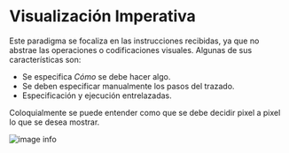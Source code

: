 # Visualización Imperativa


<!-- #region -->


Este paradigma se focaliza en las instrucciones recibidas, ya que no abstrae las operaciones o codificaciones visuales. Algunas de sus características son:

* Se especifica _Cómo_ se debe hacer algo.
* Se deben especificar manualmente los pasos del trazado.
* Especificación y ejecución entrelazadas.

Coloquialmente se puede entender como que se debe decidir pixel a pixel lo que se desea mostrar.

![image info](images/matplotlib_anatomy.webp )

<!-- #endregion -->
